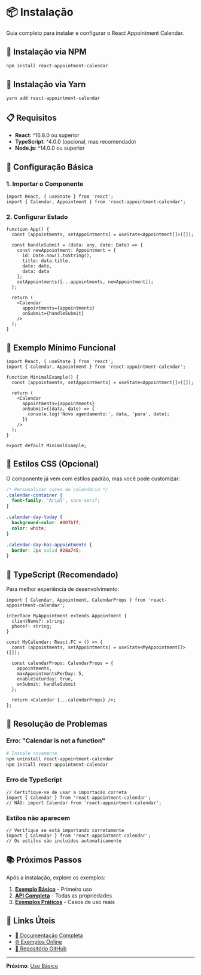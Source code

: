 # 📦 Instalação

Guia completo para instalar e configurar o React Appointment Calendar.

## 🚀 Instalação via NPM

```bash
npm install react-appointment-calendar
```

## 🧶 Instalação via Yarn

```bash
yarn add react-appointment-calendar
```

## 📋 Requisitos

- **React**: ^16.8.0 ou superior
- **TypeScript**: ^4.0.0 (opcional, mas recomendado)
- **Node.js**: ^14.0.0 ou superior

## 🎯 Configuração Básica

### 1. Importar o Componente

```tsx
import React, { useState } from 'react';
import { Calendar, Appointment } from 'react-appointment-calendar';
```

### 2. Configurar Estado

```tsx
function App() {
  const [appointments, setAppointments] = useState<Appointment[]>([]);
  
  const handleSubmit = (data: any, date: Date) => {
    const newAppointment: Appointment = {
      id: Date.now().toString(),
      title: data.title,
      date: date,
      data: data
    };
    setAppointments([...appointments, newAppointment]);
  };

  return (
    <Calendar
      appointments={appointments}
      onSubmit={handleSubmit}
    />
  );
}
```

## 📱 Exemplo Mínimo Funcional

```tsx
import React, { useState } from 'react';
import { Calendar, Appointment } from 'react-appointment-calendar';

function MinimalExample() {
  const [appointments, setAppointments] = useState<Appointment[]>([]);

  return (
    <Calendar
      appointments={appointments}
      onSubmit={(data, date) => {
        console.log('Novo agendamento:', data, 'para', date);
      }}
    />
  );
}

export default MinimalExample;
```

## 🎨 Estilos CSS (Opcional)

O componente já vem com estilos padrão, mas você pode customizar:

```css
/* Personalizar cores do calendário */
.calendar-container {
  font-family: 'Arial', sans-serif;
}

.calendar-day-today {
  background-color: #007bff;
  color: white;
}

.calendar-day-has-appointments {
  border: 2px solid #28a745;
}
```

## 🔧 TypeScript (Recomendado)

Para melhor experiência de desenvolvimento:

```tsx
import { Calendar, Appointment, CalendarProps } from 'react-appointment-calendar';

interface MyAppointment extends Appointment {
  clientName?: string;
  phone?: string;
}

const MyCalendar: React.FC = () => {
  const [appointments, setAppointments] = useState<MyAppointment[]>([]);
  
  const calendarProps: CalendarProps = {
    appointments,
    maxAppointmentsPerDay: 5,
    enableSaturday: true,
    onSubmit: handleSubmit
  };

  return <Calendar {...calendarProps} />;
};
```

## 🐛 Resolução de Problemas

### Erro: "Calendar is not a function"
```bash
# Instale novamente
npm uninstall react-appointment-calendar
npm install react-appointment-calendar
```

### Erro de TypeScript
```tsx
// Certifique-se de usar a importação correta
import { Calendar } from 'react-appointment-calendar';
// NÃO: import Calendar from 'react-appointment-calendar';
```

### Estilos não aparecem
```tsx
// Verifique se está importando corretamente
import { Calendar } from 'react-appointment-calendar';
// Os estilos são incluídos automaticamente
```

## 📚 Próximos Passos

Após a instalação, explore os exemplos:

1. [**Exemplo Básico**](./examples/basic-example.md) - Primeiro uso
2. [**API Completa**](./api-reference.md) - Todas as propriedades
3. [**Exemplos Práticos**](./examples/) - Casos de uso reais

## 🔗 Links Úteis

- [📖 Documentação Completa](./README.md)
- [🌐 Exemplos Online](http://localhost:3000)
- [🐙 Repositório GitHub](https://github.com/cortezvini97/react-appointment-calendar)

---

**Próximo**: [Uso Básico](./basic-usage.md)
